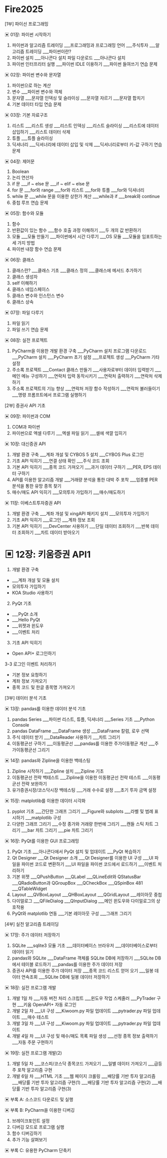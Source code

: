 # Fire2025

[1부] 파이선 프로그래밍

▣ 01장: 파이썬 시작하기
01. 파이썬과 알고리즘 트레이딩
___프로그래밍과 프로그래밍 언어
___주식투자
___알고리즘 트레이딩
___파이썬이란?
02. 파이썬 설치
___아나콘다 설치 파일 다운로드
___아나콘다 설치
03. 파이썬 인터프리터 실행
___파이썬 IDLE 이용하기
___파이썬 들여쓰기
연습 문제

▣ 02장: 파이썬 변수와 문자열
01. 파이썬으로 하는 계산
02. 변수
___파이썬 변수와 객체
03. 문자열
___문자열 인덱싱 및 슬라이싱
___문자열 자르기
___문자열 합치기
04. 기본 데이터 타입
연습 문제

▣ 03장: 기본 자료구조
01. 리스트
___리스트 생성
___리스트 인덱싱
___리스트 슬라이싱
___리스트에 데이터 삽입하기
___리스트 데이터 삭제
02. 튜플
___튜플 슬라이싱
03. 딕셔너리
___딕셔너리에 데이터 삽입 및 삭제
___딕셔너리로부터 키-값 구하기
연습 문제

▣ 04장: 제어문
01. Boolean
02. 논리 연산자
03. if 문
___if ~ else 문
___if ~ elif ~ else 문
04. for 문
___for와 range
___for와 리스트
___for와 튜플
___for와 딕셔너리
05. while 문
___while 문을 이용한 상한가 계산
___while과 if
___break와 continue
06. 중첩 루프
연습 문제

▣ 05장: 함수와 모듈
01. 함수
02. 반환값이 있는 함수
___함수 호출 과정 이해하기
___두 개의 값 반환하기
03. 모듈
___모듈 만들기
___파이썬에서 시간 다루기
___OS 모듈
___모듈을 임포트하는 세 가지 방법
04. 파이썬 내장 함수
연습 문제

▣ 06장: 클래스
01. 클래스란?
___클래스 기초
___클래스 정의
___클래스에 메서드 추가하기
02. 클래스 생성자
03. self 이해하기
04. 클래스 네임스페이스
05. 클래스 변수와 인스턴스 변수
06. 클래스 상속

▣ 07장: 파일 다루기
01. 파일 읽기
02. 파일 쓰기
연습 문제

▣ 08장: 실전 프로젝트
01. PyCharm을 이용한 개발 환경 구축
___PyCharm 설치 프로그램 다운로드
___PyCharm 설치
___PyCharm 초기 설정
___프로젝트 생성
___PyCharm 기타 설정
02. 주소록 프로젝트
___Contact 클래스 만들기
___사용자로부터 데이터 입력받기
___메인 메뉴 구성하기
___연락처 입력 동작시키기
___연락처 출력하기
___연락처 삭제하기
03. 주소록 프로젝트의 기능 향상
___연락처 저장 함수 작성하기
___연락처 불러들이기
___명령 프롬프트에서 프로그램 실행하기

[2부] 증권사 API 기초

▣ 09장: 파이썬과 COM
01. COM과 파이썬
02. 파이썬으로 엑셀 다루기
___엑셀 파일 읽기
___셀에 색깔 입히기

▣ 10장: 대신증권 API
01. 개발 환경 구축
___계좌 개설 및 CYBOS 5 설치
___CYBOS Plus 로그인
02. 기초 API 익히기
___연결 상태 확인
___주식 코드 조회
03. 기본 API 익히기
___종목 코드 가져오기
___과거 데이터 구하기
___PER, EPS 데이터 구하기
04. API를 이용한 알고리즘 개발
___거래량 분석을 통한 대박 주 포착
___업종별 PER 분석을 통한 유망 종목 찾기
05. 매수/매도 API 익히기
___모의투자 가입하기
___매수/매도하기

▣ 11장: 이베스트투자증권 API
01. 개발 환경 구축
___계좌 개설 및 xingAPI 패키지 설치
___모의투자 가입하기
02. 기초 API 익히기
___로그인
___계좌 정보 조회
03. 기본 API 익히기
___DevCenter 사용하기
___단일 데이터 조회하기
___반복 데이터 조회하기
___차트 데이터 받아오기

# ▣ 12장: 키움증권 API1
1. 개발 환경 구축
* ___계좌 개설 및 모듈 설치
* 모의투자 가입하기
* KOA Studio 사용하기

2. PyQt 기초
* ___PyQt 소개
* ___Hello PyQt
* ___위젯과 윈도우
* ___이벤트 처리


03. 기초 API 익히기
* Open API+ 로그인하기

 
3-3 로그인 이벤트 처리하기
* 기본 정보 요청하기
* 계좌 정보 가져오기
* 종목 코드 및 한글 종목명 가져오기







[3부] 데이터 분석 기초

▣ 13장: pandas를 이용한 데이터 분석 기초
01. pandas Series
___파이썬 리스트, 튜플, 딕셔너리
___Series 기초
___Python Console
02. pandas DataFrame
___DataFrame 생성
___DataFrame 칼럼, 로우 선택
03. 주식 데이터 받기
___DataReader 사용하기
___차트 그리기
04. 이동평균선 구하기
___이동평균선
___pandas를 이용한 주가이동평균 계산
___주가이동평균선 그리기

▣ 14장: pandas와 Zipline을 이용한 백테스팅
01. Zipline 시작하기
___Zipline 설치
___Zipline 기초
02. 이동평균선 전략 백테스트
___Zipline을 이용한 이동평균선 전략 테스트
___이동평균선 전략 보완하기
03. 유가증권시장/코스닥시장 백테스팅
___거래 수수료 설정
___초기 투자 금액 설정

▣ 15장: matplotlib를 이용한 데이터 시각화
01. pyplot 기초
___간단한 그래프 그리기
___Figure와 subplots
___라벨 및 범례 표시하기
___matplotlib 구성
02. 다양한 그래프 그리기
___수정 종가와 거래량 한번에 그리기
___캔들 스틱 차트 그리기
___bar 차트 그리기
___pie 차트 그리기

▣ 16장: PyQt를 이용한 GUI 프로그래밍
01. PyQt 기초
___아나콘다에서 PyQt 설치 및 업데이트
___PyQt 복습하기
02. Qt Designer
___Qt Designer 소개
___Qt Designer를 이용한 UI 구성
___UI 파일을 파이썬 코드로 변환하기
___UI 파일을 파이썬 코드에서 로드하기
___이벤트 처리하기
03. 기본 위젯
___QPushButton
___QLabel
___QLineEdit와 QStatusBar
___QRadioButton과 QGroupBox
___QCheckBox
___QSpinBox 481
___QTableWidget
04. Layout
___QVBoxLayout
___QHBoxLayout
___QGridLayout
___레이아웃 중첩
05. 다이얼로그
___QFileDialog
___QInputDialog
___메인 윈도우와 다이얼로그의 상호작용
06. PyQt와 matplotlib 연동
___기본 레이아웃 구성
___그래프 그리기

[4부] 실전 알고리즘 트레이딩

▣ 17장: 주가 데이터 저장하기
01. SQLite
___sqlite3 모듈 기초
___데이터베이스 브라우저
___데이터베이스로부터 데이터 읽기
02. pandas와 SQLite
___DataFrame 객체를 SQLite DB에 저장하기
___SQLite DB에서 테이블 로드하기
___pandas를 이용한 주가 데이터 저장
03. 증권사 API를 이용한 주가 데이터 저장
___종목 코드 리스트 얻어 오기
___일봉 데이터 연속조회
___SQLite DB에 일봉 데이터 저장하기

▣ 18장: 실전 프로그램 개발
01. 개발 1일 차
___자동 버전 처리 스크립트
___윈도우 작업 스케줄러
___PyTrader 구현
___키움 OpenAPI+ 자동 로그인
02. 개발 2일 차
___UI 구성
___Kiwoom.py 파일 업데이트
___pytrader.py 파일 업데이트
___매수 테스트
03. 개발 3일 차
___UI 구성
___Kiwoom.py 파일 업데이트
___pytrader.py 파일 업데이트
04. 개발 4일 차
___UI 구성 및 매수/매도 목록 파일 생성
___선정 종목 정보 출력하기
___자동 주문 구현하기

▣ 19장: 실전 프로그램 개발(2)
01. 개발 5일 차
___코스피/코스닥 종목코드 가져오기
___일별 데이터 가져오기
___급등주 포착 알고리즘 구현
02. 개발 6일 차
___HTML 기초
___웹 페이지 크롤링
___배당률 기반 투자 알고리즘
___배당률 기반 투자 알고리즘 구현(1)
___배당률 기반 투자 알고리즘 구현(2)
___배당률 기반 투자 알고리즘 구현(3)

▣ 부록 A: 소스코드 다운로드 및 실행

▣ 부록 B: PyCharm을 이용한 디버깅
01. 브레이크포인트 설정
02. 디버깅 모드로 프로그램 실행
03. 함수 디버깅하기
04. 추가 기능 살펴보기

▣ 부록 C: 유용한 PyCharm 단축키
